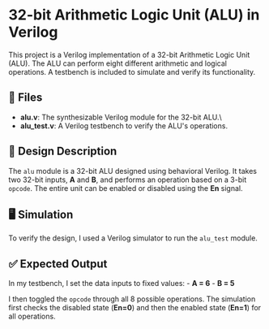 # 32-bit Arithmetic Logic Unit (ALU) in Verilog

This project is a Verilog implementation of a 32-bit Arithmetic Logic
Unit (ALU). The ALU can perform eight different arithmetic and logical
operations. A testbench is included to simulate and verify its
functionality.

## 📂 Files

-   **alu.v**: The synthesizable Verilog module for the 32-bit ALU.\
-   **alu_test.v**: A Verilog testbench to verify the ALU's operations.

## 📝 Design Description

The `alu` module is a 32-bit ALU designed using behavioral Verilog. It
takes two 32-bit inputs, **A** and **B**, and performs an operation
based on a 3-bit `opcode`. The entire unit can be enabled or disabled
using the **En** signal.

## 🖥️ Simulation

To verify the design, I used a Verilog simulator to run the `alu_test`
module.

## ✅ Expected Output

In my testbench, I set the data inputs to fixed values: - **A = 6** -
**B = 5**

I then toggled the `opcode` through all 8 possible operations. The
simulation first checks the disabled state (**En=0**) and then the
enabled state (**En=1**) for all operations.
